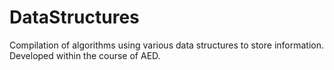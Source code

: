 # DataStructures
Compilation of algorithms using various data structures to store information. Developed within the course of AED.
